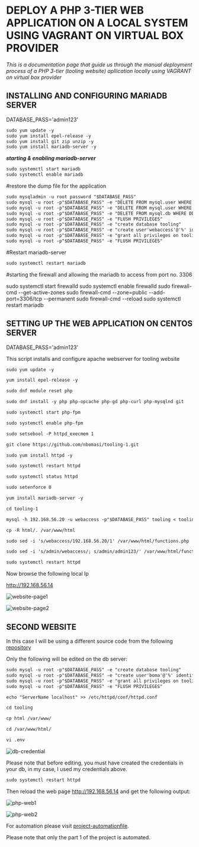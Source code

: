 # DEPLOY A PHP 3-TIER WEB APPLICATION ON A LOCAL SYSTEM USING VAGRANT ON VIRTUAL BOX PROVIDER

*This is a documentation page that guide us through the manual deployment process of a PHP 3-tier (tooling website) apllication locally using VAGRANT on virtual box provider*

## INSTALLING AND CONFIGURING MARIADB SERVER

DATABASE_PASS='admin123'

```markdown
sudo yum update -y
sudo yum install epel-release -y
sudo yum install git zip unzip -y
sudo yum install mariadb-server -y
```


***starting & enabling mariadb-server***

```markdown
sudo systemctl start mariadb
sudo systemctl enable mariadb
```

#restore the dump file for the application

```markdown
sudo mysqladmin -u root password "$DATABASE_PASS"
sudo mysql -u root -p"$DATABASE_PASS" -e "DELETE FROM mysql.user WHERE User='root' AND Host NOT IN ('localhost', '127.0.0.1', '::1')"
sudo mysql -u root -p"$DATABASE_PASS" -e "DELETE FROM mysql.user WHERE User=''"
sudo mysql -u root -p"$DATABASE_PASS" -e "DELETE FROM mysql.db WHERE Db='test' OR Db='test\_%'"
sudo mysql -u root -p"$DATABASE_PASS" -e "FLUSH PRIVILEGES"
sudo mysql -u root -p"$DATABASE_PASS" -e "create database tooling"
sudo mysql -u root -p"$DATABASE_PASS" -e "create user'webaccess'@'%' identified by 'admin123';"
sudo mysql -u root -p"$DATABASE_PASS" -e "grant all privileges on tooling.* TO 'webaccess'@'%' identified by 'admin123'"
sudo mysql -u root -p"$DATABASE_PASS" -e "FLUSH PRIVILEGES"
```

#Restart mariadb-server

```markdown
sudo systemctl restart mariadb
```
#starting the firewall and allowing the mariadb to access from port no. 3306

sudo systemctl start firewalld
sudo systemctl enable firewalld
sudo firewall-cmd --get-active-zones
sudo firewall-cmd --zone=public --add-port=3306/tcp --permanent
sudo firewall-cmd --reload
sudo systemctl restart mariadb

## SETTING UP THE WEB APPLICATION ON CENTOS SERVER

DATABASE_PASS='admin123'

This script installs and configure apache webserver for tooling website

```markdown
sudo yum update -y

yum install epel-release -y

sudo dnf module reset php

sudo dnf install -y php php-opcache php-gd php-curl php-mysqlnd git

sudo systemctl start php-fpm

sudo systemctl enable php-fpm

sudo setsebool -P httpd_execmem 1

git clone https://github.com/nbomasi/tooling-1.git

sudo yum install httpd -y

sudo systemctl restart httpd

sudo systemctl status httpd

sudo setenforce 0 

yum install mariadb-server -y

cd tooling-1

mysql -h 192.168.56.20 -u webaccess -p"$DATABASE_PASS" tooling < tooling-db.sql

cp -R html/. /var/www/html

sudo sed -i 's/webaccess/192.168.56.20/1' /var/www/html/functions.php

sudo sed -i 's/admin/webaccess/; s/admin/admin123/' /var/www/html/functions.php 

sudo systemctl restart httpd
```

Now browse the following local Ip

http://192.168.56.14

![website-page1](../Images/php1.png)

![website-page2](../Images/php2.png)


## SECOND WEBSITE

In this case I will be using a different source code from the 
following [repository](https://github.com/darey-devops/tooling.git)

Only the following will be edited on the db server:

```markdown
sudo mysql -u root -p"$DATABASE_PASS" -e "create database tooling"
sudo mysql -u root -p"$DATABASE_PASS" -e "create user'boma'@'%' identified by 'admin123';"
sudo mysql -u root -p"$DATABASE_PASS" -e "grant all privileges on tooling.* TO 'boma'@'%' identified by 'admin123'"
sudo mysql -u root -p"$DATABASE_PASS" -e "FLUSH PRIVILEGES"
```

```markdown
echo "ServerName localhost" >> /etc/httpd/conf/httpd.conf

cd tooling

cp html /var/www/

cd /var/www/html/

vi .env 
```

![db-credential](../Images/db-credentials.png)

Please note that before editing, you must have created the credentials in your db, in my case, I used my credentials above.

```markdown
sudo systemctl restart httpd
```

Then reload the web page http://192.168.56.14 and get the following output:

![php-web1](../Images/php-part2-1.png)

![php-web2](../Images/php-part2-2.png)


For automation please visit [project-automationfile](../Automation).

Please note that only the part 1 of the project is automated.
